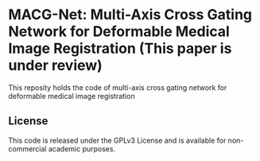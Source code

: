 # MACG-Net: Multi-Axis Cross Gating Network for Deformable Medical Image Registration (This paper is under review)
This reposity holds the code of multi-axis cross gating network for deformable medical image registration


## License
This code is released under the GPLv3 License and is available for non-commercial academic purposes.
